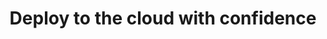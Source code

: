---
title: Deploy to the cloud with confidence
eyebrow: Nuxt starter
description: Nuxt.js is a framework that makes it easy to build universal Vue.js applications. You can create server-rendered applications that are optimized for search engines and social media platforms.
image:
  src: https://res.cloudinary.com/tibor/image/upload/v1734364498/kai-oberhauser-BKAaLmT0tIs-unsplash_khbyzd.jpg
  alt: Role of tape
cta:
  primary:
    name: Get Started
    url: '#'
  secondary:
    name: Learn more
    url: '#'
products:
  title: Products
  description: >-
    This description field is fully **markdown** and can be coupled intro a what you see is what you get markdown field for this type of string data.
---